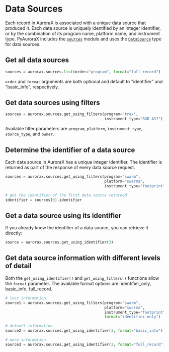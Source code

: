 # Data Sources
Each record in AuroraX is associated with a unique data source that produced it. Each data source is uniquely identified by an integer identifier, or by the combination of its program name, platform name, and instrument type. PyAuroraX includes the [```sources```](/python_libraries/pyaurorax/api_reference/aurorax/sources.html) module and uses the [```DataSource```](/python_libraries/pyaurorax/api_reference/aurorax/sources.html#aurorax.sources.DataSource) type for data sources.

## Get all data sources
```python
sources = aurorax.sources.list(order="program", format="full_record")
```

```order``` and ```format``` arguments are both optional and default to "identifier" and "basic_info", respectively.

## Get data sources using filters
```python
sources = aurorax.sources.get_using_filters(program="trex",
                                            instrument_type="RGB ASI")
```

Available filter parameters are ```program```, ```platform```, ```instrument_type```, ```source_type```, and ```owner```.

## Determine the identifier of a data source
Each data source in AuroraX has a unique integer identifier. The identifier is returned as part of the response of every data source request.
```python hl_lines="6"
sources = aurorax.sources.get_using_filters(program="swarm",
                                            platform="swarma",
                                            instrument_type="footprint")

# get the identifier of the first data source returned
identifier = sources[0].identifier
```

## Get a data source using its identifier
If you already know the identifier of a data source, you can retrieve it directly:
```python
source = aurorax.sources.get_using_identifier(3)
```

## Get data source information with different levels of detail
Both the ```get_using_identifier()``` and ```get_using_filters()``` functions allow the ```format``` parameter. The available format options are: identifier_only, basic_info, full_record.

```python
# less information
source1 = aurorax.sources.get_using_filters(program="swarm",
                                            platform="swarma", 
                                            instrument_type="footprint",
                                            format="identifier_only")

# default information
source2 = aurorax.sources.get_using_identifier(3, format="basic_info")

# more information
source3 = aurorax.sources.get_using_identifier(3, format="full_record")
```